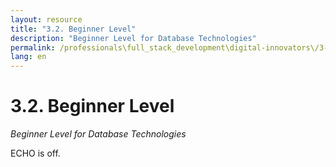 ```yaml
---
layout: resource
title: "3.2. Beginner Level"
description: "Beginner Level for Database Technologies"
permalink: /professionals\full_stack_development\digital-innovators\/3-2-beginner-level-database/
lang: en
---
```


# 3.2. Beginner Level

*Beginner Level for Database Technologies*

ECHO is off.

